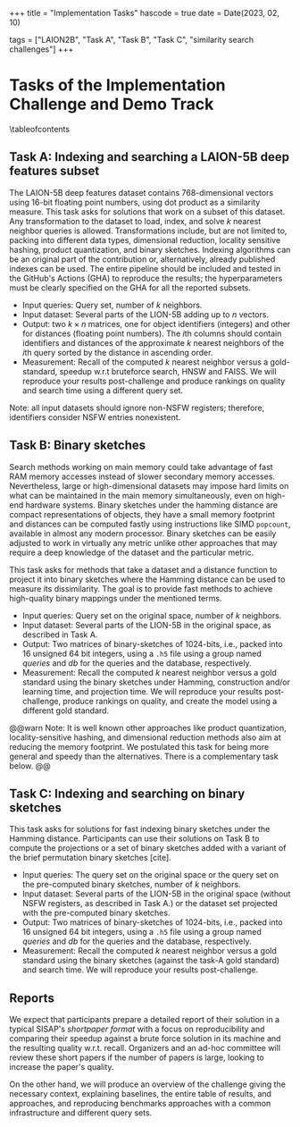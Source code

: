+++
title = "Implementation Tasks"
hascode = true
date = Date(2023, 02, 10)

tags = ["LAION2B", "Task A", "Task B", "Task C", "similarity search challenges"]
+++

# Tasks of the Implementation Challenge and Demo Track

\tableofcontents <!-- you can use \toc as well -->

## Task A: Indexing and searching a LAION-5B deep features subset

The LAION-5B deep features dataset contains 768-dimensional vectors using 16-bit floating point numbers, using dot product as a similarity measure. This task asks for solutions that work on a subset of this dataset. Any transformation to the dataset to load, index, and solve $k$ nearest neighbor queries is allowed. Transformations include, but are not limited to, packing into different data types, dimensional reduction, locality sensitive hashing, product quantization, and binary sketches. Indexing algorithms can be an original part of the contribution or, alternatively, already published indexes can be used. The entire pipeline should be included and tested in the GitHub's Actions (GHA) to reproduce the results; the hyperparameters must be clearly specified on the GHA for all the reported subsets.

- Input queries: Query set, number of $k$ neighbors.
- Input dataset: Several parts of the LION-5B adding up to $n$ vectors. 
- Output: two $k\times n$ matrices, one for object identifiers (integers) and other for distances (floating point numbers). The $i$th columns should contain identifiers and distances of the approximate $k$ nearest neighbors of the $i$th query sorted by the distance in ascending order.
- Measurement: Recall of the computed $k$ nearest neighbor versus a gold-standard, speedup w.r.t bruteforce search, HNSW and FAISS. We will reproduce your results post-challenge and produce rankings on quality and search time using a different query set.

Note: all input datasets should ignore non-NSFW registers; therefore, identifiers consider NSFW entries nonexistent.

## Task B: Binary sketches
Search methods working on main memory could take advantage of fast RAM memory accesses instead of slower secondary memory accesses. Nevertheless, large or high-dimensional datasets may impose hard limits on what can be maintained in the main memory simultaneously, even on high-end hardware systems. Binary sketches under the hamming distance are compact representations of objects, they have a small memory footprint and distances can be computed fastly using instructions like SIMD `popcount`, available in almost any modern processor. Binary sketches can be easily adjusted to work in virtually any metric unlike other approaches that may require a deep knowledge of the dataset and the particular metric.

This task asks for methods that take a dataset and a distance function to project it into binary sketches where the Hamming distance can be used to measure its dissimilarity. The goal is to provide fast methods to achieve high-quality binary mappings under the mentioned terms.

- Input queries: Query set on the original space, number of $k$ neighbors.
- Input dataset: Several parts of the LION-5B in the original space, as described in Task A.
- Output: Two matrices of binary-sketches of 1024-bits, i.e., packed into 16 unsigned 64 bit integers, using a `.h5` file using a group named _queries_ and _db_ for the queries and the database, respectively.
- Measurement: Recall the computed $k$ nearest neighbor versus a gold standard using the binary sketches under Hamming, construction and/or learning time, and projection time.
We will reproduce your results post-challenge, produce rankings on quality, and create the model using a different gold standard.

@@warn
Note: It is well known other approaches like product quantization, locality-sensitive hashing, and dimensional reduction methods also aim at reducing the memory footprint. We postulated this task for being more general and speedy than the alternatives. There is a complementary task below.
@@

## Task C: Indexing and searching on binary sketches
This task asks for solutions for fast indexing binary sketches under the Hamming distance. Participants can use their solutions on Task B to compute the projections or a set of binary sketches added with a variant of the brief permutation binary sketches [cite].

- Input queries: The query set on the original space or the query set on the pre-computed binary sketches, number of $k$ neighbors.
- Input dataset: Several parts of the LION-5B in the original space (without NSFW registers, as described in Task A.) or the dataset set projected with the pre-computed binary sketches.
- Output: Two matrices of binary-sketches of 1024-bits, i.e., packed into 16 unsigned 64 bit integers, using a `.h5` file using a group named _queries_ and _db_ for the queries and the database, respectively.
- Measurement: Recall the computed $k$ nearest neighbor versus a gold standard using the binary sketches (against the task-A gold standard) and search time. We will reproduce your results post-challenge.


## Reports
We expect that participants prepare a detailed report of their solution in a typical SISAP's _shortpaper format_ with a focus on reproducibility and comparing their speedup against a brute force solution in its machine and the resulting quality w.r.t. recall.
Organizers and an ad-hoc committee will review these short papers if the number of papers is large, looking to increase the paper's quality.

On the other hand, we will produce an overview of the challenge giving the necessary context, explaining baselines, the entire table of results, and approaches, and reproducing benchmarks approaches with a common infrastructure and different query sets.